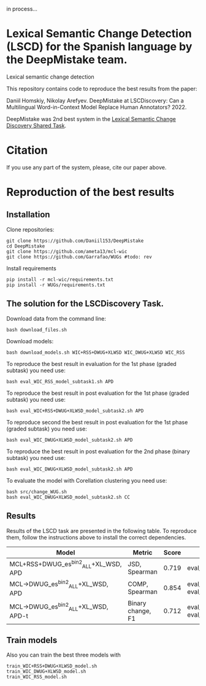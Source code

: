 in process...

# Lexical Semantic Change Detection (LSCD) for the Spanish language by the DeepMistake team.
Lexical semantic change detection

This repository contains code to reproduce the best results from the paper:

Daniil Homskiy, Nikolay Arefyev. DeepMistake at LSCDiscovery: Can a Multilingual Word-in-Context Model Replace Human Annotators? 2022.

DeepMistake was 2nd best system in the [Lexical Semantic Change Discovery Shared Task](https://codalab.lisn.upsaclay.fr/competitions/2243#participate).

# Citation
If you use any part of the system, please, cite our paper above.

# Reproduction of the best results

## Installation
Clone repositories:
```shell script
git clone https://github.com/Daniil153/DeepMistake
cd DeepMistake
git clone https://github.com/ameta13/mcl-wic
git clone https://github.com/Garrafao/WUGs #todo: rev
```
Install requirements 
```shell script
pip install -r mcl-wic/requirements.txt
pip install -r WUGs/requirements.txt
 ```
## The solution for the LSCDiscovery Task.
Download data from the command line:
```shell script
bash download_files.sh
```
Download models: 
```shell script
bash download_models.sh WIC+RSS+DWUG+XLWSD WIC_DWUG+XLWSD WIC_RSS
```
To reproduce the best result in evaluation for the 1st phase (graded subtask) you need use:
```shell script
bash eval_WIC_RSS_model_subtask1.sh APD
```
To reproduce the best result in post evaluation for the 1st phase (graded subtask) you need use:
```shell script
bash eval_WIC+RSS+DWUG+XLWSD_model_subtask2.sh APD
```
To reproduce second the best result in post evaluation for the 1st phase (graded subtask) you need use:
```shell script
bash eval_WIC_DWUG+XLWSD_model_subtask2.sh APD
```

To reproduce the best result in post evaluation for the 2nd phase (binary subtask) you need use:
```shell script
bash eval_WIC_DWUG+XLWSD_model_subtask2.sh APD
```

To evaluate the model with Corellation clustering you need use:
```shell script
bash src/change_WUG.sh
bash eval_WIC_DWUG+XLWSD_model_subtask2.sh CC
```

## Results
Results of the LSCD task are presented in the following table. To reproduce them, follow the instructions above to install the correct dependencies. 


<table>
    <thead>
        <tr>
            <th rowspan=1><b>Model</b></th>
            <th colspan=1><b>Metric</b></th>
            <th colspan=1><b>Score</b></th>
            <th colspan=1><b>Script</b></th>
        </tr>
    </thead>
    <tbody>
        <tr>
            <td>MCL+RSS+DWUG_es<sup>bin2</sup><sub>ALL</sub>+XL_WSD, APD</td>
            <td>JSD, Spearman</td>
            <td>0.719</td>
            <td>eval_best_eval_model.sh</td>
        </tr>
        <tr>
            <td>MCL&rarr;DWUG_es<sup>bin2</sup><sub>ALL</sub>+XL_WSD, APD</td>
            <td>COMP, Spearman</td>
            <td>0.854</td>
            <td>eval_2best_post-eval_model.sh</td>
        </tr>
        <tr>
            <td>MCL&rarr;DWUG_es<sup>bin2</sup><sub>ALL</sub>+XL_WSD, APD-t</td>
            <td>Binary change, F1</td>
            <td>0.712</td>
            <td>eval_best_post-eval_model.sh</td>
        </tr>
    </tbody>
</table>


## Train models
Also you can train the best three models with 
```shell script
train_WIC+RSS+DWUG+XLWSD_model.sh
train_WIC_DWUG+XLWSD_model.sh
train_WIC_RSS_model.sh
```
